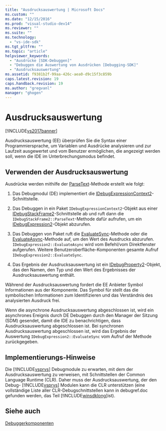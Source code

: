 ```yaml
---
title: "Ausdrucksauswertung | Microsoft Docs"
ms.custom: ""
ms.date: "12/15/2016"
ms.prod: "visual-studio-dev14"
ms.reviewer: ""
ms.suite: ""
ms.technology: 
  - "vs-ide-sdk"
ms.tgt_pltfrm: ""
ms.topic: "article"
helpviewer_keywords: 
  - "Ausdrücke [SDK-Debuggen]"
  - "Debuggen die Auswertung von Ausdrücken [Debugging-SDK]"
  - "Ausdrucksauswertung"
ms.assetid: f9381b2f-99aa-426c-aea0-d9c15f3c859b
caps.latest.revision: 19
caps.handback.revision: 19
ms.author: "gregvanl"
manager: "ghogen"
---
```

# Ausdrucksauswertung
[!INCLUDE[vs2017banner](../../code-quality/includes/vs2017banner.md)]

Ausdrucksauswertung \(EE\) überprüfen Sie die Syntax einer Programmiersprache, um Variablen und Ausdrücke analysieren und zur Laufzeit ausgewertet und vom Benutzer ermöglichen, die angezeigt werden soll, wenn die IDE im Unterbrechungsmodus befindet.  
  
## Verwenden der Ausdrucksauswertung  
 Ausdrücke werden mithilfe der [ParseText](../../extensibility/debugger/reference/idebugexpressioncontext2-parsetext.md)\-Methode erstellt wie folgt:  
  
1.  Das Debugmodul \(DE\) implementiert die [IDebugExpressionContext2](../../extensibility/debugger/reference/idebugexpressioncontext2.md)\-Schnittstelle.  
  
2.  Das Debuggen in ein Paket `IDebugExpressionContext2`\-Objekt aus einer [IDebugStackFrame2](../../extensibility/debugger/reference/idebugstackframe2.md)\-Schnittstelle ab und ruft dann die `IDebugStackFrame2::ParseText`\-Methode dafür aufrufen, um ein [IDebugExpression2](../../extensibility/debugger/reference/idebugexpression2.md)\-Objekt abzurufen.  
  
3.  Das Debuggen von Paket ruft die [EvaluateSync](../../extensibility/debugger/reference/idebugexpression2-evaluatesync.md)\-Methode oder die [EvaluateAsync](../../extensibility/debugger/reference/idebugexpression2-evaluateasync.md)\-Methode auf, um den Wert des Ausdrucks abzurufen.  `IDebugExpression2::EvaluateAsync` wird vom Befehl\/vom Direktfenster aufgerufen.  Weitere Benutzeroberfläche\-Komponenten gesamte Aufruf `IDebugExpression2::EvaluateSync`.  
  
4.  Das Ergebnis der Ausdrucksauswertung ist ein [IDebugProperty2](../../extensibility/debugger/reference/idebugproperty2.md)\-Objekt, das den Namen, den Typ und den Wert des Ergebnisses der Ausdrucksauswertung enthält.  
  
 Während der Ausdrucksauswertung fordert die EE Anbieter Symbol Informationen aus der Komponente.  Das Symbol für stellt das die symbolischen Informationen zum Identifizieren und das Verständnis des analysierten Ausdruck frei.  
  
 Wenn die asynchrone Ausdrucksauswertung abgeschlossen ist, wird ein asynchrones Ereignis durch DE Debuggen durch den Manager der Sitzung \(SDM\) gesendet, damit die IDE zu benachrichtigen, dass Ausdrucksauswertung abgeschlossen ist.  Bei synchronen Ausdrucksauswertung abgeschlossen ist, wird das Ergebnis der Auswertung `IDebugExpression2::EvaluateSync` vom Aufruf der Methode zurückgegeben.  
  
## Implementierungs\-Hinweise  
 Die [!INCLUDE[vsprvs](../../code-quality/includes/vsprvs_md.md)] Debugmodule zu erwarten, mit dem der Ausdrucksauswertung zu verweisen, mit Schnittstellen der Common Language Runtime \(CLR\).  Daher muss der Ausdrucksauswertung, der den Debug\- [!INCLUDE[vsprvs](../../code-quality/includes/vsprvs_md.md)] Modulen kann die CLR unterstützen \(eine vollständige Liste aller CLR\-Debugschnittstellen kann in debugref.doc gefunden werden, das Teil [!INCLUDE[winsdklong](../../deployment/includes/winsdklong_md.md)]ist\).  
  
## Siehe auch  
 [Debuggerkomponenten](../../extensibility/debugger/debugger-components.md)